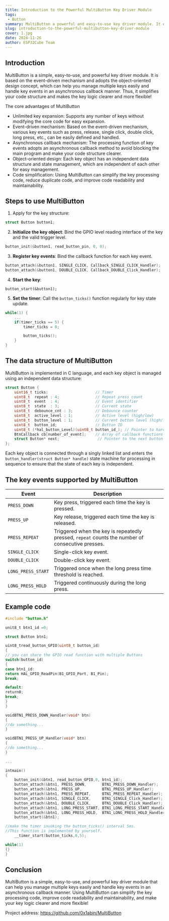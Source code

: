 ```yaml
---
title: Introduction to the Powerful MultiButton Key Driver Module
tags:
 - Button
summary: MultiButton a powerful and easy-to-use key driver module. It explains its core advantages, usage steps, data structure, supported events, and provides example code.
slug: introduction-to-the-powerful-multibutton-key-driver-module
cover: 1.jpg
date: 2024-11-26
author: ESP32Cube Team
---
```


## Introduction

MultiButton is a simple, easy-to-use, and powerful key driver module. It is based on the event-driven mechanism and adopts the object-oriented design concept, which can help you manage multiple keys easily and handle key events in an asynchronous callback manner. Thus, it simplifies your code structure and makes the key logic clearer and more flexible!

The core advantages of MultiButton

- Unlimited key expansion: Supports any number of keys without modifying the core code for easy expansion.
- Event-driven mechanism: Based on the event-driven mechanism, various key events such as press, release, single click, double click, long press, etc., can be easily defined and handled.
- Asynchronous callback mechanism: The processing function of key events adopts an asynchronous callback method to avoid blocking the main program and make your code structure clearer.
- Object-oriented design: Each key object has an independent data structure and state management, which are independent of each other for easy management.
- Code simplification: Using MultiButton can simplify the key processing code, reduce duplicate code, and improve code readability and maintainability.

## Steps to use MultiButton

1. Apply for the key structure:

```c
struct Button button1;
```

2. **Initialize the key object**: Bind the GPIO level reading interface of the key and the valid trigger level.

```c
button_init(&button1, read_button_pin, 0, 0);
```

3. **Register key events**: Bind the callback function for each key event.

```c
button_attach(&button1, SINGLE_CLICK, Callback_SINGLE_CLICK_Handler);
button_attach(&button1, DOUBLE_CLICK, Callback_DOUBLE_Click_Handler);
```

4. **Start the key**:

```
button_start(&button1);
```

5. **Set the timer**: Call the `button_ticks()` function regularly for key state update.

```c
while(1) {
    ...
    if(timer_ticks == 5) {
        timer_ticks = 0;

        button_ticks();
    }
}
```

## The data structure of MultiButton

MultiButton is implemented in C language, and each key object is managed using an independent data structure:

```c
struct Button {
    uint16_t ticks;                     // Timer
    uint8_t  repeat : 4;                // Repeat press count
    uint8_t  event  : 4;                // Event identifier
    uint8_t  state  : 3;                // Current state
    uint8_t  debounce_cnt : 3;          // Debounce counter
    uint8_t  active_level : 1;          // Active level (high/low)
    uint8_t  button_level : 1;          // Current button level (high/low)
    uint8_t  button_id;                 // Button ID
    uint8_t (*hal_button_Level)(uint8_t button_id_); // Pointer to hardware button level function
    BtnCallback cb[number_of_event];    // Array of callback functions for button events
    struct Button* next;                 // Pointer to the next button in the linked list
};

```

Each key object is connected through a singly linked list and enters the `button_handler(struct Button* handle)` state machine for processing in sequence to ensure that the state of each key is independent.

## The key events supported by MultiButton

| Event              | Description                                                                                      |
| ------------------ | ------------------------------------------------------------------------------------------------ |
| `PRESS_DOWN`       | Key press, triggered each time the key is pressed.                                               |
| `PRESS_UP`         | Key release, triggered each time the key is released.                                            |
| `PRESS_REPEAT`     | Triggered when the key is repeatedly pressed, `repeat` counts the number of consecutive presses. |
| `SINGLE_CLICK`     | Single-click key event.                                                                          |
| `DOUBLE_CLICK`     | Double-click key event.                                                                          |
| `LONG_PRESS_START` | Triggered once when the long press time threshold is reached.                                    |
| `LONG_PRESS_HOLD`  | Triggered continuously during the long press.                                                    |

## Example code

```c
#include "button.h"

unit8_t btn1_id =0;

struct Button btn1;

uint8_tread_button_GPIO(uint8_t button_id)
{
// you can share the GPIO read function with multiple Buttons
switch(button_id)
{
case btn1_id:
return HAL_GPIO_ReadPin(B1_GPIO_Port, B1_Pin);
break;

default:
return0;
break;
}
}

voidBTN1_PRESS_DOWN_Handler(void* btn)
{
//do something...
}

voidBTN1_PRESS_UP_Handler(void* btn)
{
//do something...
}

...

intmain()
{
    button_init(&btn1, read_button_GPIO,0, btn1_id);
    button_attach(&btn1, PRESS_DOWN,       BTN1_PRESS_DOWN_Handler);
    button_attach(&btn1, PRESS_UP,         BTN1_PRESS_UP_Handler);
    button_attach(&btn1, PRESS_REPEAT,     BTN1_PRESS_REPEAT_Handler);
    button_attach(&btn1, SINGLE_CLICK,     BTN1_SINGLE_Click_Handler);
    button_attach(&btn1, DOUBLE_CLICK,     BTN1_DOUBLE_Click_Handler);
    button_attach(&btn1, LONG_PRESS_START, BTN1_LONG_PRESS_START_Handler);
    button_attach(&btn1, LONG_PRESS_HOLD,  BTN1_LONG_PRESS_HOLD_Handler);
    button_start(&btn1);

//make the timer invoking the button_ticks() interval 5ms.
//This function is implemented by yourself.
    __timer_start(button_ticks,0,5);

while(1)
{}
}
```

## Conclusion

MultiButton is a simple, easy-to-use, and powerful key driver module that can help you manage multiple keys easily and handle key events in an asynchronous callback manner. Using MultiButton can simplify the key processing code, improve code readability and maintainability, and make your key logic clearer and more flexible!

Project address: https://github.com/0x1abin/MultiButton